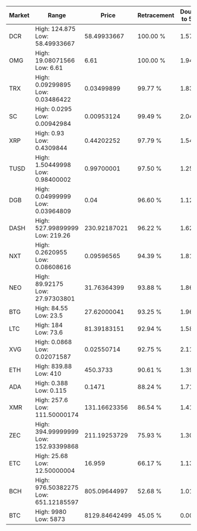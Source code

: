 | Market | Range | Price| Retracement | Doubles to 50% |
| --- | --- | --- | --- | --- |
| DCR | High: 124.875<br />Low: 58.49933667 | 58.49933667 | 100.00 % | 1.57 |
| OMG | High: 19.08071566<br />Low: 6.61 | 6.61 | 100.00 % | 1.94 |
| TRX | High: 0.09299895<br />Low: 0.03486422 | 0.03499899 | 99.77 % | 1.83 |
| SC | High: 0.0295<br />Low: 0.00942984 | 0.00953124 | 99.49 % | 2.04 |
| XRP | High: 0.93<br />Low: 0.4309844 | 0.44202252 | 97.79 % | 1.54 |
| TUSD | High: 1.50449998<br />Low: 0.98400002 | 0.99700001 | 97.50 % | 1.25 |
| DGB | High: 0.04999999<br />Low: 0.03964809 | 0.04 | 96.60 % | 1.12 |
| DASH | High: 527.99899999<br />Low: 219.26 | 230.92187021 | 96.22 % | 1.62 |
| NXT | High: 0.2620955<br />Low: 0.08608616 | 0.09596565 | 94.39 % | 1.81 |
| NEO | High: 89.92175<br />Low: 27.97303801 | 31.76364399 | 93.88 % | 1.86 |
| BTG | High: 84.55<br />Low: 23.5 | 27.62000041 | 93.25 % | 1.96 |
| LTC | High: 184<br />Low: 73.6 | 81.39183151 | 92.94 % | 1.58 |
| XVG | High: 0.0868<br />Low: 0.02071587 | 0.02550714 | 92.75 % | 2.11 |
| ETH | High: 839.88<br />Low: 410 | 450.3733 | 90.61 % | 1.39 |
| ADA | High: 0.388<br />Low: 0.115 | 0.1471 | 88.24 % | 1.71 |
| XMR | High: 257.6<br />Low: 111.50000174 | 131.16623356 | 86.54 % | 1.41 |
| ZEC | High: 394.99999999<br />Low: 152.93399868 | 211.19253729 | 75.93 % | 1.30 |
| ETC | High: 25.68<br />Low: 12.50000004 | 16.959 | 66.17 % | 1.13 |
| BCH | High: 976.50382275<br />Low: 651.12185597 | 805.09644997 | 52.68 % | 1.01 |
| BTC | High: 9980<br />Low: 5873 | 8129.84642499 | 45.05 % | 0.00 |
